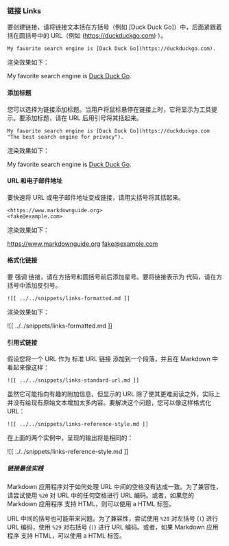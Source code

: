 ### 链接 Links

要创建链接，请将链接文本括在方括号（例如 [Duck Duck Go]）中，后面紧跟着括在圆括号中的 URL（例如 (https://duckduckgo.com) ）。

```
My favorite search engine is [Duck Duck Go](https://duckduckgo.com).
```

渲染效果如下：

My favorite search engine is [Duck Duck Go](https://duckduckgo.com).

#### 添加标题

您可以选择为链接添加标题。当用户将鼠标悬停在链接上时，它将显示为工具提示。要添加标题，请在 URL 后用引号将其括起来。

```
My favorite search engine is [Duck Duck Go](https://duckduckgo.com "The best search engine for privacy").
```

渲染效果如下：

My favorite search engine is [Duck Duck Go](https://duckduckgo.com "The best search engine for privacy").

#### URL 和电子邮件地址

要快速将 URL 或电子邮件地址变成链接，请用尖括号将其括起来。

```
<https://www.markdownguide.org>
<fake@example.com>
```

渲染效果如下：

<https://www.markdownguide.org>
<fake@example.com>

#### 格式化链接

要 强调 链接，请在方括号和圆括号前后添加星号。要将链接表示为 代码，请在方括号中添加反引号。

```
![[ ../../snippets/links-formatted.md ]]
```

渲染效果如下：

![[ ../../snippets/links-formatted.md ]]

#### 引用式链接

假设您将一个 URL 作为 标准 URL 链接 添加到一个段落，并且在 Markdown 中看起来像这样：

```
![[ ../../snippets/links-standard-url.md ]]
```

虽然它可能指向有趣的附加信息，但显示的 URL 除了使其更难阅读之外，实际上并没有给现有原始文本增加太多内容。要解决这个问题，您可以像这样格式化 URL：

```
![[ ../../snippets/links-reference-style.md ]]
```

在上面的两个实例中，呈现的输出将是相同的：

![[ ../../snippets/links-reference-style.md ]]

##### 链接最佳实践

Markdown 应用程序对于如何处理 URL 中间的空格没有达成一致。为了兼容性，请尝试使用 `%20` 对 URL 中的任何空格进行 URL 编码。或者，如果您的 Markdown 应用程序 支持 HTML，则可以使用 a HTML 标签。


URL 中间的括号也可能带来问题。为了兼容性，尝试使用 `%28` 对左括号 (`(`) 进行 URL 编码，使用 `%29` 对右括号 (`)`) 进行 URL 编码。或者，如果 Markdown 应用程序 支持 HTML，可以使用 a HTML 标签。

